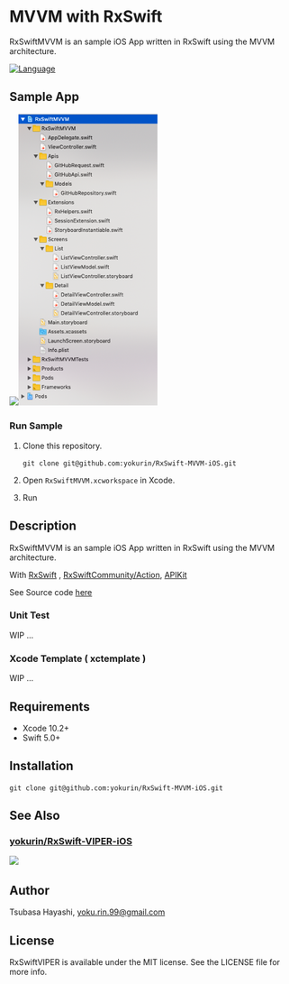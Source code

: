 # MVVM with RxSwift

RxSwiftMVVM is an sample iOS App written in RxSwift using the MVVM architecture.  

[![Language](https://img.shields.io/badge/language-Swift%205.0-orange.svg)](https://swift.org)

## Sample App

<img src="./READMEResources/RxSwiftMVVM-Demo.gif" width="51%"><img src="./READMEResources/ProjectTree.png" width="49%">

### Run Sample 
1. Clone this repository.
    ```
    git clone git@github.com:yokurin/RxSwift-MVVM-iOS.git
    ```

2. Open `RxSwiftMVVM.xcworkspace` in Xcode. 

3. Run

## Description

RxSwiftMVVM is an sample iOS App written in RxSwift using the MVVM architecture.  

With [RxSwift](https://github.com/ReactiveX/RxSwift) , [RxSwiftCommunity/Action](https://github.com/RxSwiftCommunity/Action),  [APIKit](https://github.com/ishkawa/APIKit)

See Source code [here](https://github.com/yokurin/RxSwift-MVVM-iOS/tree/master/RxSwiftMVVM/Screens)

### Unit Test 

WIP ... 

### Xcode Template ( xctemplate )

WIP ...

## Requirements

- Xcode 10.2+
- Swift 5.0+

## Installation

```
git clone git@github.com:yokurin/RxSwift-MVVM-iOS.git
```

## See Also
### [yokurin/RxSwift-VIPER-iOS](https://github.com/yokurin/RxSwift-VIPER-iOS)
<img src="https://github.com/yokurin/RxSwift-VIPER-iOS/blob/master/READMEResources/diagram.jpg">


## Author

Tsubasa Hayashi, yoku.rin.99@gmail.com

## License

RxSwiftVIPER is available under the MIT license. See the LICENSE file for more info.
